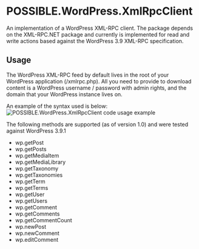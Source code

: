 POSSIBLE.WordPress.XmlRpcClient
===============================

An implementation of a WordPress XML-RPC client. The package depends on the XML-RPC.NET package and currently is implemented for read and write actions based against the WordPress 3.9 XML-RPC specification.

Usage
-----
The WordPress XML-RPC feed by default lives in the root of your WordPress application (/xmlrpc.php). All you need to provide to download content is a WordPress username / password with admin rights, and the domain that your WordPress instance lives on.

An example of the syntax used is below:
![POSSIBLE.WordPress.XmlRpcClient code usage example](http://www.markeverard.com/wp-content/uploads/2014/06/wordpress-client-code-example.png "POSSIBLE.WordPress.XmlRpcClient code usage example")

The following methods are supported (as of version 1.0) and were tested against WordPress 3.9.1

* wp.getPost
* wp.getPosts
* wp.getMediaItem
* wp.getMediaLibrary
* wp.getTaxonomy
* wp.getTaxonomies
* wp.getTerm
* wp.getTerms
* wp.getUser
* wp.getUsers
* wp.getComment
* wp.getComments
* wp.getCommentCount
* wp.newPost
* wp.newComment
* wp.editComment

